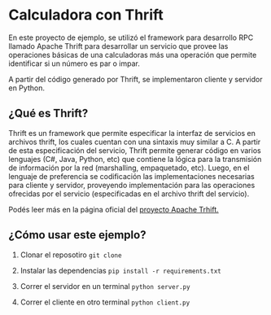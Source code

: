 # Calculadora con Thrift
En este proyecto de ejemplo, se utilizó el framework para desarrollo RPC llamado Apache Thrift para desarrollar un servicio que provee las operaciones básicas de una calculadoras más una operación que permite identificar si un número es par o impar.

A partir del código generado por Thrift, se implementaron cliente y servidor en Python.

## ¿Qué es Thrift?
Thrift es un framework que permite especificar la interfaz de servicios en archivos thrift, los cuales cuentan con una sintaxis muy similar a C. A partir de esta especificación del servicio, Thrift permite generar código en varios lenguajes (C#, Java, Python, etc) que contiene la lógica para la transmisión de información por la red (marshalling, empaquetado, etc). Luego, en el lenguaje de preferencia se codificación las implementaciones necesarias para cliente y servidor, proveyendo implementación para las operaciones ofrecidas por el servicio (especificadas en el archivo thrift del servicio).

Podés leer más en la página oficial del [proyecto Apache Trhift.](https://thrift.apache.org/)

## ¿Cómo usar este ejemplo?

1. Clonar el reposotiro
`git clone `

2. Instalar las dependencias
`pip install -r requirements.txt`

3. Correr el servidor en un terminal
`python server.py`

4. Correr el cliente en otro terminal
`python client.py`
